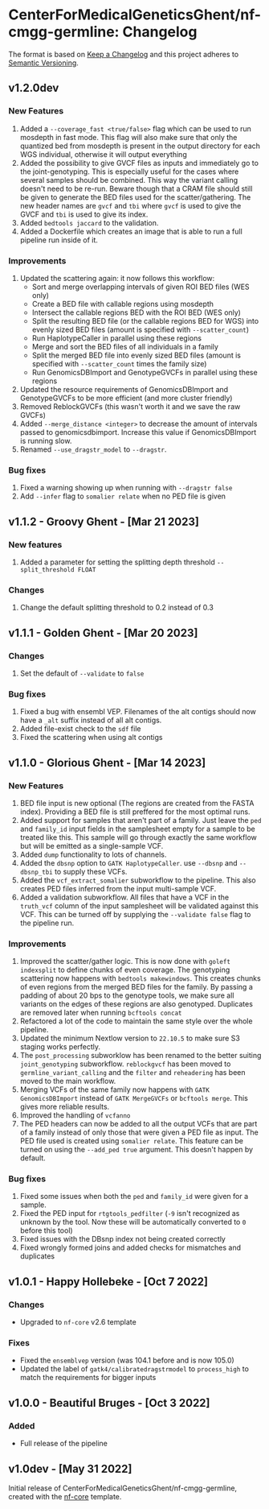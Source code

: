 # CenterForMedicalGeneticsGhent/nf-cmgg-germline: Changelog

The format is based on [Keep a Changelog](https://keepachangelog.com/en/1.0.0/)
and this project adheres to [Semantic Versioning](https://semver.org/spec/v2.0.0.html).

## v1.2.0dev

### New Features

1. Added a `--coverage_fast <true/false>` flag which can be used to run mosdepth in fast mode. This flag will also make sure that only the quantized bed from mosdepth is present in the output directory for each WGS individual, otherwise it will output everything
2. Added the possibility to give GVCF files as inputs and immediately go to the joint-genotyping. This is especially useful for the cases where several samples should be combined. This way the variant calling doesn't need to be re-run. Beware though that a CRAM file should still be given to generate the BED files used for the scatter/gathering. The new header names are `gvcf` and `tbi` where `gvcf` is used to give the GVCF and `tbi` is used to give its index.
3. Added `bedtools jaccard` to the validation.
4. Added a Dockerfile which creates an image that is able to run a full pipeline run inside of it.

### Improvements

1. Updated the scattering again: it now follows this workflow:
   - Sort and merge overlapping intervals of given ROI BED files (WES only)
   - Create a BED file with callable regions using mosdepth
   - Intersect the callable regions BED with the ROI BED (WES only)
   - Split the resulting BED file (or the callable regions BED for WGS) into evenly sized BED files (amount is specified with `--scatter_count`)
   - Run HaplotypeCaller in parallel using these regions
   - Merge and sort the BED files of all individuals in a family
   - Split the merged BED file into evenly sized BED files (amount is specified with `--scatter_count` times the family size)
   - Run GenomicsDBImport and GenotypeGVCFs in parallel using these regions
2. Updated the resource requirements of GenomicsDBImport and GenotypeGVCFs to be more efficient (and more cluster friendly)
3. Removed ReblockGVCFs (this wasn't worth it and we save the raw GVCFs)
4. Added `--merge_distance <integer>` to decrease the amount of intervals passed to genomicsdbimport. Increase this value if GenomicsDBImport is running slow.
5. Renamed `--use_dragstr_model` to `--dragstr`.

### Bug fixes

1. Fixed a warning showing up when running with `--dragstr false`
2. Add `--infer` flag to `somalier relate` when no PED file is given

## v1.1.2 - Groovy Ghent - [Mar 21 2023]

### New features

1. Added a parameter for setting the splitting depth threshold `--split_threshold FLOAT`

### Changes

1. Change the default splitting threshold to 0.2 instead of 0.3

## v1.1.1 - Golden Ghent - [Mar 20 2023]

### Changes

1. Set the default of `--validate` to `false`

### Bug fixes

1. Fixed a bug with ensembl VEP. Filenames of the alt contigs should now have a `_alt` suffix instead of all alt contigs.
2. Added file-exist check to the `sdf` file
3. Fixed the scattering when using alt contigs

## v1.1.0 - Glorious Ghent - [Mar 14 2023]

### New Features

1. BED file input is new optional (The regions are created from the FASTA index). Providing a BED file is still preffered for the most optimal runs.
2. Added support for samples that aren't part of a family. Just leave the `ped` and `family_id` input fields in the samplesheet empty for a sample to be treated like this. This sample will go through exactly the same workflow but will be emitted as a single-sample VCF.
3. Added `dump` functionality to lots of channels.
4. Added the `dbsnp` option to `GATK HaplotypeCaller`. use `--dbsnp` and `--dbsnp_tbi` to supply these VCFs.
5. Added the `vcf_extract_somalier` subworkflow to the pipeline. This also creates PED files inferred from the input multi-sample VCF.
6. Added a validation subworkflow. All files that have a VCF in the `truth_vcf` column of the input samplesheet will be validated against this VCF. This can be turned off by supplying the `--validate false` flag to the pipeline run.

### Improvements

1. Improved the scatter/gather logic. This is now done with `goleft indexsplit` to define chunks of even coverage. The genotyping scattering now happens with `bedtools makewindows`. This creates chunks of even regions from the merged BED files for the family. By passing a padding of about 20 bps to the genotype tools, we make sure all variants on the edges of these regions are also genotyped. Duplicates are removed later when running `bcftools concat`
2. Refactored a lot of the code to maintain the same style over the whole pipeline.
3. Updated the minimum Nextlow version to `22.10.5` to make sure S3 staging works perfectly.
4. The `post_processing` subworklow has been renamed to the better suiting `joint_genotyping` subworkflow. `reblockgvcf` has been moved to `germline_variant_calling` and the `filter` and `reheadering` has been moved to the main workflow.
5. Merging VCFs of the same family now happens with `GATK GenomicsDBImport` instead of `GATK MergeGVCFs` or `bcftools merge`. This gives more reliable results.
6. Improved the handling of `vcfanno`
7. The PED headers can now be added to all the output VCFs that are part of a family instead of only those that were given a PED file as input. The PED file used is created using `somalier relate`. This feature can be turned on using the `--add_ped true` argument. This doesn't happen by default.

### Bug fixes

1. Fixed some issues when both the `ped` and `family_id` were given for a sample.
2. Fixed the PED input for `rtgtools_pedfilter` (`-9` isn't recognized as unknown by the tool. Now these will be automatically converted to `0` before this tool)
3. Fixed issues with the DBsnp index not being created correctly
4. Fixed wrongly formed joins and added checks for mismatches and duplicates

## v1.0.1 - Happy Hollebeke - [Oct 7 2022]

### Changes

- Upgraded to `nf-core` v2.6 template

### Fixes

- Fixed the `ensemblvep` version (was 104.1 before and is now 105.0)
- Updated the label of `gatk4/calibratedragstrmodel` to `process_high` to match the requirements for bigger inputs

## v1.0.0 - Beautiful Bruges - [Oct 3 2022]

### Added

- Full release of the pipeline

## v1.0dev - [May 31 2022]

Initial release of CenterForMedicalGeneticsGhent/nf-cmgg-germline, created with the [nf-core](https://nf-co.re/) template.
